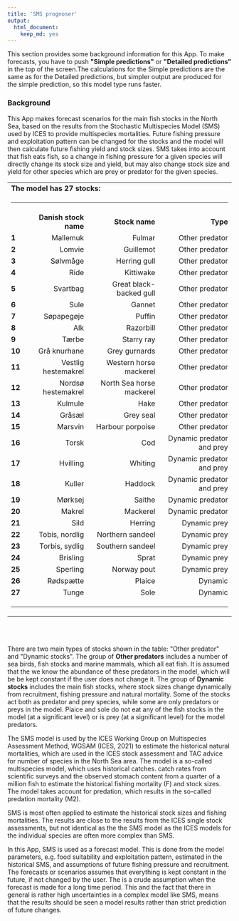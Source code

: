 ```yaml
---
title: 'SMS prognoser'
output:
  html_document:
    keep_md: yes
---
```


This section provides some background information for this App. To make forecasts, you have to push **"Simple predictions"** or **"Detailed predictions"** in the top of the screen.The calculations for the Simple predictions are the same as for the Detailed predictions, but simpler output are produced for the simple prediction, so this model type runs faster.


### Background
This App makes forecast scenarios for the main fish stocks in the North Sea, based on the results from the Stochastic Multispecies Model (SMS) used by ICES to provide multispecies mortalities. Future fishing pressure and exploitation pattern can be changed for the stocks and the model will then calculate future fishing yield and stock sizes. SMS takes into account that fish eats fish, so a change in fishing pressure for a given species will directly change its stock size and yield, but may also change stock size and yield for other species which are prey or predator for the given species.   


<table width="70%">
<tr><td colspan=4><b>The model has 27 stocks:</td></tr>
<tr><td colspan=4><hr noshade></td></tr>
<tr> <td align=left><b></b></td> <td align=right><b>Danish stock name</b></td>	<td align=right><b>Stock name</b></td>	<td align=right><b>Type</b></td> </tr>
<tr> <td align=left><b>1</b></td><td align=right>Mallemuk</td>	<td align=right>Fulmar</td>	<td align=right>Other predator</td></tr>
<tr> <td align=left><b>2</b></td><td align=right>Lomvie</td>	<td align=right>Guillemot</td>	<td align=right>Other predator</td></tr>
<tr> <td align=left><b>3</b></td><td align=right>Sølvmåge</td>	<td align=right>Herring gull</td>	<td align=right>Other predator</td></tr>
<tr> <td align=left><b>4</b></td><td align=right>Ride</td>	<td align=right>Kittiwake</td>	<td align=right>Other predator</td></tr>
<tr> <td align=left><b>5</b></td><td align=right>Svartbag</td>	<td align=right>Great black-backed gull</td>	<td align=right>Other predator</td></tr>
<tr> <td align=left><b>6</b></td><td align=right>Sule</td>	<td align=right>Gannet</td>	<td align=right>Other predator</td></tr>
<tr> <td align=left><b>7</b></td><td align=right>Søpapegøje</td>	<td align=right>Puffin</td>	<td align=right>Other predator</td></tr>
<tr> <td align=left><b>8</b></td><td align=right>Alk</td>	<td align=right>Razorbill</td>	<td align=right>Other predator</td></tr>
<tr> <td align=left><b>9</b></td><td align=right>Tærbe</td>	<td align=right>Starry ray</td>	<td align=right>Other predator</td></tr>
<tr> <td align=left><b>10</b></td><td align=right>Grå knurhane</td>	<td align=right>Grey gurnards</td>	<td align=right>Other predator</td></tr>
<tr> <td align=left><b>11</b></td><td align=right>Vestlig hestemakrel</td>	<td align=right>Western horse mackerel</td>	<td align=right>Other predator</td></tr>
<tr> <td align=left><b>12</b></td><td align=right>Nordsø hestemakrel</td>	<td align=right>North Sea horse mackerel</td>	<td align=right>Other predator</td></tr>
<tr> <td align=left><b>13</b></td><td align=right>Kulmule</td>	<td align=right>Hake</td>	<td align=right>Other predator</td></tr>
<tr> <td align=left><b>14</b></td><td align=right>Gråsæl</td>	<td align=right>Grey seal</td>	<td align=right>Other predator</td></tr>
<tr> <td align=left><b>15</b></td><td align=right>Marsvin</td>	<td align=right>Harbour porpoise</td>	<td align=right>Other predator</td></tr>
<tr> <td align=left><b>16</b></td><td align=right>Torsk</td>	<td align=right>Cod</td>	<td align=right>Dynamic predator and prey</td></tr>
<tr> <td align=left><b>17</b></td><td align=right>Hvilling</td>	<td align=right>Whiting</td>	<td align=right>Dynamic predator and prey</td></tr>
<tr> <td align=left><b>18</b></td><td align=right>Kuller</td>	<td align=right>Haddock</td>	<td align=right>Dynamic predator and prey</td></tr>
<tr> <td align=left><b>19</b></td><td align=right>Mørksej</td>	<td align=right>Saithe</td>	<td align=right>Dynamic predator</td></tr>
<tr> <td align=left><b>20</b></td><td align=right>Makrel</td>	<td align=right>Mackerel</td>	<td align=right>Dynamic predator</td></tr>
<tr> <td align=left><b>21</b></td><td align=right>Sild</td>	<td align=right>Herring</td>	<td align=right>Dynamic prey</td></tr>
<tr> <td align=left><b>22</b></td><td align=right>Tobis, nordlig</td>	<td align=right>Northern sandeel</td>	<td align=right>Dynamic prey</td></tr>
<tr> <td align=left><b>23</b></td><td align=right>Torbis, sydlig</td>	<td align=right>Southern sandeel</td>	<td align=right>Dynamic prey</td></tr>
<tr> <td align=left><b>24</b></td><td align=right>Brisling</td>	<td align=right>Sprat</td>	<td align=right>Dynamic prey</td></tr>
<tr> <td align=left><b>25</b></td><td align=right>Sperling</td>	<td align=right>Norway pout</td>	<td align=right>Dynamic prey</td></tr>
<tr> <td align=left><b>26</b></td><td align=right>Rødspætte</td>	<td align=right>Plaice</td>	<td align=right>Dynamic</td></tr>
<tr> <td align=left><b>27</b></td><td align=right>Tunge</td>	<td align=right>Sole</td>	<td align=right>Dynamic</td></tr>
<tr><td colspan=4><hr noshade></td></tr>
</table><br>
<br>

There are two main types of stocks shown in the table: "Other predator" and "Dynamic stocks". The group of **Other predators** includes a number of sea  birds, fish stocks and marine mammals, which all eat fish. It is assumed that the we know the abundance of these predators in the model, which will be be kept constant if the user does not change it. The group of **Dynamic stocks** includes the main fish stocks, where stock sizes change dynamically from recruitment, fishing pressure and natural mortality. Some of the stocks act both as predator and prey species, while some are only predators or preys in the model. Plaice and sole do not eat any of the fish stocks in the model (at a significant level) or is prey (at a significant level) for the model predators.

The SMS model is used by the ICES Working Group on Multispecies Assessment Method, WGSAM (ICES, 2021) to estimate the historical natural mortalities, which are used in the ICES stock assessment and TAC advice for number of species in the North Sea area. The model is a so-called multispecies model, which uses historical catches. catch rates from scientific surveys and the observed stomach content from a quarter of a million fish to estimate the historical fishing mortality (F) and stock sizes. The model takes account for predation, which results in the so-called predation mortality (M2). 

SMS is most often applied to estimate the historical stock sizes and fishing mortalities. The results are close to the results from the ICES single stock assessments, but not identical as the the SMS model as the ICES models for the individual species are often more complex than SMS. 

In this App, SMS is used as a forecast model. This is done from the model parameters, e.g. food suitability and exploitation pattern, estimated in the historical SMS, and assumptions of future fishing pressure and recruitment. The forecasts or scenarios assumes that everything is kept constant in the future, if not changed by the user. The is a crude assumption when the forecast is made for a long time period. This and the fact that there in general is rather high uncertainties in a complex model like SMS, means that the results should be seen a model results rather than strict prediction of future changes.


